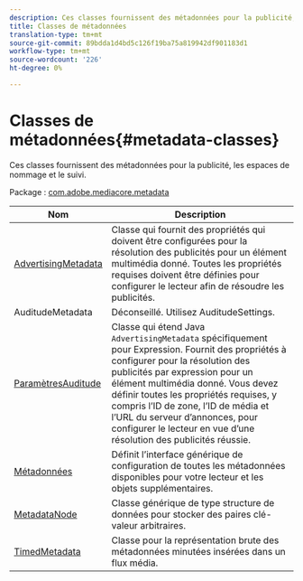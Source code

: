 ```yaml
---
description: Ces classes fournissent des métadonnées pour la publicité, les espaces de nommage et le suivi.
title: Classes de métadonnées
translation-type: tm+mt
source-git-commit: 89bdda1d4bd5c126f19ba75a819942df901183d1
workflow-type: tm+mt
source-wordcount: '226'
ht-degree: 0%

---
```



# Classes de métadonnées{#metadata-classes}

Ces classes fournissent des métadonnées pour la publicité, les espaces de nommage et le suivi.

Package : [com.adobe.mediacore.metadata](https://help.adobe.com/en_US/primetime/api/psdk/javadoc_1.4/com/adobe/mediacore/metadata/package-summary.html)

| Nom | Description |
|---|---|
| [AdvertisingMetadata](https://help.adobe.com/en_US/primetime/api/psdk/javadoc_1.4/com/adobe/mediacore/metadata/AdvertisingMetadata.html) | Classe qui fournit des propriétés qui doivent être configurées pour la résolution des publicités pour un élément multimédia donné. Toutes les propriétés requises doivent être définies pour configurer le lecteur afin de résoudre les publicités. |
| AuditudeMetadata | Déconseillé. Utilisez AuditudeSettings. |
| [ParamètresAuditude](https://help.adobe.com/en_US/primetime/api/psdk/javadoc_1.4/com/adobe/mediacore/metadata/AuditudeSettings.html) | Classe qui étend Java `AdvertisingMetadata` spécifiquement pour Expression. Fournit des propriétés à configurer pour la résolution des publicités par expression pour un élément multimédia donné. Vous devez définir toutes les propriétés requises, y compris l’ID de zone, l’ID de média et l’URL du serveur d’annonces, pour configurer le lecteur en vue d’une résolution des publicités réussie. |
| [Métadonnées](https://help.adobe.com/en_US/primetime/api/psdk/javadoc_1.4/com/adobe/mediacore/metadata/Metadata.html) | Définit l’interface générique de configuration de toutes les métadonnées disponibles pour votre lecteur et les objets supplémentaires. |
| [MetadataNode](https://help.adobe.com/en_US/primetime/api/psdk/javadoc_1.4/com/adobe/mediacore/metadata/MetadataNode.html) | Classe générique de type structure de données pour stocker des paires clé-valeur arbitraires. |
| [TimedMetadata](https://help.adobe.com/en_US/primetime/api/psdk/javadoc_1.4/com/adobe/mediacore/metadata/TimedMetadata.html) | Classe pour la représentation brute des métadonnées minutées insérées dans un flux média. |
